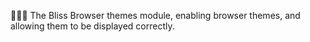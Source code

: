 🌳️🌐️🎨️ The Bliss Browser themes module, enabling browser themes, and allowing them to be displayed correctly.

